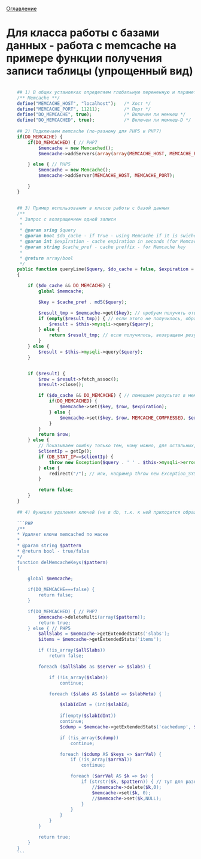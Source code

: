<a href="README.md">Оглавление</a>

# Для класса работы с базами данных - работа с memcache на примере функции получения записи таблицы (упрощенный вид)


```PHP

    ## 1) В общих установках определяем глобальную переменную и параметры подключения. Например, так:
    /** Memcache **/
    define("MEMCACHE_HOST", "localhost");	/* Хост */
    define("MEMCACHE_PORT", 11211);			/* Порт */
    define("DO_MEMCACHE", true);			/* Включен ли мемкеш */
    define("DO_MEMCACHED", true);           /* Включен ли мемкеш-D */
    
    ## 2) Подключаем memcache (по-разному для PHP5 и PHP7)
    if(DO_MEMCACHE) {
        if(DO_MEMCACHED) { // PHP7
            $memcache = new Memcached();
            $memcache->addServers(array(array(MEMCACHE_HOST, MEMCACHE_PORT)));

        } else { // PHP5
            $memcache = new Memcache();
            $memcache->addServer(MEMCACHE_HOST, MEMCACHE_PORT);

        }
    }


    ## 3) Пример использования в классе работы с базой данных
    /**
     * Запрос с возвращением одной записи
     *
     * @param sring $query
     * @param bool $do_cache - if true - using Memcache if it is swiched on in the project
     * @param int $expiration - cache expiration in seconds (for Memcache)
     * @param string $cache_pref - cache preffix - for Memcache key
     *
     * @return array/bool
     */
    public function queryLine($query, $do_cache = false, $expiration = 0, $cache_pref = '')
    {

        if ($do_cache && DO_MEMCACHE) {
            global $memcache;

            $key = $cache_pref . md5($query);

            $result_tmp = $memcache->get($key); // пробуем получить ответ из мемкеша
            if (empty($result_tmp)) { // если этого не получилось, обращаемся с запросом к базе данных
                $result = $this->mysqli->query($query);
            } else {
                return $result_tmp; // если получилось, возвращаем результат
            }
        } else {
            $result = $this->mysqli->query($query);
        }


        if ($result) {
            $row = $result->fetch_assoc();
            $result->close();

            if ($do_cache && DO_MEMCACHE) { // помещаем результат в мемкеш
                if(DO_MEMCACHED) {
                    $memcache->set($key, $row, $expiration);
                } else {
                    $memcache->set($key, $row, MEMCACHE_COMPRESSED, $expiration);
                }
            }
            return $row;
        } else {
            // Показываем ошибку только тем, кому можно, для остальных, например - redirect("/");
            $clientIp = getIp();
            if (DB_STAT_IP==$clientIp) {
                throw new Exception($query . ' ' . $this->mysqli->error);
            } else {
                redirect("/"); // или, например throw new Exception_SYS('приходите завтра');
            }

            return false;
        }
    }
    
    ## 4) Функция удаления ключей (не в db, т.к. к ней приходится обращаться и из других частей кода, использующих memcache)
    
    ```PHP
    /**
    * Удаляет ключи memcached по маске
    *
    * @param string $pattern
    * @return bool - true/false
    */
    function delMemcacheKeys($pattern)
    {

        global $memcache;

        if(DO_MEMCACHE===false) {
            return false;
        }

        if(DO_MEMCACHED) { // PHP7
            $memcache->deleteMulti(array($pattern));
            return true;
        } else { // PHP5
            $allSlabs = $memcache->getExtendedStats('slabs');
            $items = $memcache->getExtendedStats('items');

            if (!is_array($allSlabs))
                return false;

            foreach ($allSlabs as $server => $slabs) {

                if (!is_array($slabs))
                    continue;

                foreach ($slabs AS $slabId => $slabMeta) {

                    $slabIdInt = (int)$slabId;
                
                    if(empty($slabIdInt))
                    continue;
                    $cdump = $memcache->getExtendedStats('cachedump', $slabIdInt);

                    if (!is_array($cdump))
                        continue;

                    foreach ($cdump AS $keys => $arrVal) {
                        if (!is_array($arrVal))
                            continue;

                        foreach ($arrVal AS $k => $v) {
                            if (strstr($k, $pattern)) { // тут для разных версий 5-й ветки PHP отрабатывало по-разному
                                //$memcache->delete($k,0);
                                $memcache->set($k, 0);
                                //$memcache->set($k,NULL);
                            }
                        }
                    }
                }
            }

            return true;
        }
    }
    ```
 
```
